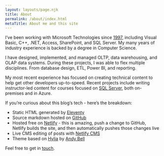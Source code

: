 ```yaml
---
layout: layouts/page.njk
title: About
permalink: /about/index.html
metaTitle: About me and this site
---
```

I’ve been working with Microsoft Technologies since [1997](https://www.youtube.com/watch?v=SSbBvKaM6sk "Woo Hoo"), including Visual Basic, C++, .NET, Access, SharePoint, and SQL Server. My many years of industry experience is backed by a degree in Computer Science.

I have designed, implemented, and managed OLTP, data warehousing, and OLAP data systems. During these projects, I was able to flex multiple disciplines. From database design, ETL, Power BI, and reporting.

My most recent experience has focused on creating technical content to help get other developers up-to-speed. Recent projects include writing instructor-led content for courses focused on [SQL Server](https://www.microsoft.com/en-us/learning/sql-training.aspx "I contributed to some courses"), both on-premises and in Azure.

If you’re curious about this blog’s tech - here’s the breakdown:

* Static HTML generated by [Eleventy](https://www.11ty.dev)
* Source markdown hosted on [GitHub](https://github.com/PhilStollery/philstollery.github.io)
* Hosted free on [Netlify](https://www.netlify.com/pricing/) - this is amazing, push a change to GitHub, Netlify builds the site, and then automatically pushes those changes live
* Live CMS editing of posts with [Netlify CMS](https://www.netlifycms.org/)
* Theme based on [Hylia](https://hylia.website) by [Andy Bell](https://hankchizljaw.com)

Feel free to get in [touch](mailto:phil+fromblog@stollerys.co.uk "spam be gone").
